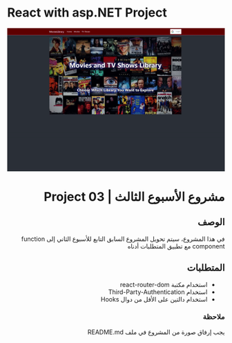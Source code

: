 
# React with asp.NET  Project
![image gif](image.gif)

<div dir="rtl">
  
  # مشروع الأسبوع الثالث | Project 03 
  ## الوصف
  في هذا المشروع، سيتم تحويل المشروع السابق التابع للأسبوع الثاني إلى function component مع تطبيق المتطلبات أدناه
  ## المتطلبات
  - استخدام مكتبة react-router-dom 
  - استخدام Third-Party-Authentication 
  - استخدام دالتين على الأقل من دوال Hooks

  ### ملاحظة
  يجب إرفاق صورة من المشروع في ملف README.md

</div>
